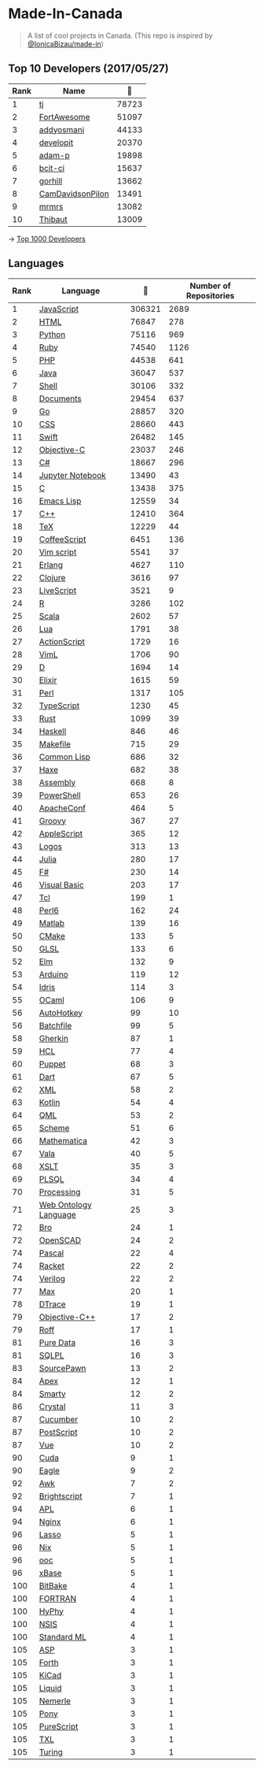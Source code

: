 # Made-In-Canada

> A list of cool projects in Canada. (This repo is inspired by [@IonicaBizau/made-in](https://github.com/IonicaBizau/made-in))

 
## Top 10 Developers (2017/05/27)
|Rank|Name|:star2:|
|---|---|---|
|1|[tj](https://github.com/tj)|78723|
|2|[FortAwesome](https://github.com/FortAwesome)|51097|
|3|[addyosmani](https://github.com/addyosmani)|44133|
|4|[developit](https://github.com/developit)|20370|
|5|[adam-p](https://github.com/adam-p)|19898|
|6|[bcit-ci](https://github.com/bcit-ci)|15637|
|7|[gorhill](https://github.com/gorhill)|13662|
|8|[CamDavidsonPilon](https://github.com/CamDavidsonPilon)|13491|
|9|[mrmrs](https://github.com/mrmrs)|13082|
|10|[Thibaut](https://github.com/Thibaut)|13009|

-> [Top 1000 Developers](https://github.com/suguru03/made-in-canada/blob/master/docs/rankers.md)
 
## Languages
|Rank|Language|:star2:|Number of Repositories|
|---|---|---|---|
|1|[JavaScript](https://github.com/suguru03/made-in-canada/blob/master/docs/JavaScript.md)|306321|2689|
|2|[HTML](https://github.com/suguru03/made-in-canada/blob/master/docs/HTML.md)|76847|278|
|3|[Python](https://github.com/suguru03/made-in-canada/blob/master/docs/Python.md)|75116|969|
|4|[Ruby](https://github.com/suguru03/made-in-canada/blob/master/docs/Ruby.md)|74540|1126|
|5|[PHP](https://github.com/suguru03/made-in-canada/blob/master/docs/PHP.md)|44538|641|
|6|[Java](https://github.com/suguru03/made-in-canada/blob/master/docs/Java.md)|36047|537|
|7|[Shell](https://github.com/suguru03/made-in-canada/blob/master/docs/Shell.md)|30106|332|
|8|[Documents](https://github.com/suguru03/made-in-canada/blob/master/docs/Documents.md)|29454|637|
|9|[Go](https://github.com/suguru03/made-in-canada/blob/master/docs/Go.md)|28857|320|
|10|[CSS](https://github.com/suguru03/made-in-canada/blob/master/docs/CSS.md)|28660|443|
|11|[Swift](https://github.com/suguru03/made-in-canada/blob/master/docs/Swift.md)|26482|145|
|12|[Objective-C](https://github.com/suguru03/made-in-canada/blob/master/docs/Objective-C.md)|23037|246|
|13|[C#](https://github.com/suguru03/made-in-canada/blob/master/docs/C#.md)|18667|296|
|14|[Jupyter Notebook](https://github.com/suguru03/made-in-canada/blob/master/docs/Jupyter%20Notebook.md)|13490|43|
|15|[C](https://github.com/suguru03/made-in-canada/blob/master/docs/C.md)|13438|375|
|16|[Emacs Lisp](https://github.com/suguru03/made-in-canada/blob/master/docs/Emacs%20Lisp.md)|12559|34|
|17|[C++](https://github.com/suguru03/made-in-canada/blob/master/docs/C++.md)|12410|364|
|18|[TeX](https://github.com/suguru03/made-in-canada/blob/master/docs/TeX.md)|12229|44|
|19|[CoffeeScript](https://github.com/suguru03/made-in-canada/blob/master/docs/CoffeeScript.md)|6451|136|
|20|[Vim script](https://github.com/suguru03/made-in-canada/blob/master/docs/Vim%20script.md)|5541|37|
|21|[Erlang](https://github.com/suguru03/made-in-canada/blob/master/docs/Erlang.md)|4627|110|
|22|[Clojure](https://github.com/suguru03/made-in-canada/blob/master/docs/Clojure.md)|3616|97|
|23|[LiveScript](https://github.com/suguru03/made-in-canada/blob/master/docs/LiveScript.md)|3521|9|
|24|[R](https://github.com/suguru03/made-in-canada/blob/master/docs/R.md)|3286|102|
|25|[Scala](https://github.com/suguru03/made-in-canada/blob/master/docs/Scala.md)|2602|57|
|26|[Lua](https://github.com/suguru03/made-in-canada/blob/master/docs/Lua.md)|1791|38|
|27|[ActionScript](https://github.com/suguru03/made-in-canada/blob/master/docs/ActionScript.md)|1729|16|
|28|[VimL](https://github.com/suguru03/made-in-canada/blob/master/docs/VimL.md)|1706|90|
|29|[D](https://github.com/suguru03/made-in-canada/blob/master/docs/D.md)|1694|14|
|30|[Elixir](https://github.com/suguru03/made-in-canada/blob/master/docs/Elixir.md)|1615|59|
|31|[Perl](https://github.com/suguru03/made-in-canada/blob/master/docs/Perl.md)|1317|105|
|32|[TypeScript](https://github.com/suguru03/made-in-canada/blob/master/docs/TypeScript.md)|1230|45|
|33|[Rust](https://github.com/suguru03/made-in-canada/blob/master/docs/Rust.md)|1099|39|
|34|[Haskell](https://github.com/suguru03/made-in-canada/blob/master/docs/Haskell.md)|846|46|
|35|[Makefile](https://github.com/suguru03/made-in-canada/blob/master/docs/Makefile.md)|715|29|
|36|[Common Lisp](https://github.com/suguru03/made-in-canada/blob/master/docs/Common%20Lisp.md)|686|32|
|37|[Haxe](https://github.com/suguru03/made-in-canada/blob/master/docs/Haxe.md)|682|38|
|38|[Assembly](https://github.com/suguru03/made-in-canada/blob/master/docs/Assembly.md)|668|8|
|39|[PowerShell](https://github.com/suguru03/made-in-canada/blob/master/docs/PowerShell.md)|653|26|
|40|[ApacheConf](https://github.com/suguru03/made-in-canada/blob/master/docs/ApacheConf.md)|464|5|
|41|[Groovy](https://github.com/suguru03/made-in-canada/blob/master/docs/Groovy.md)|367|27|
|42|[AppleScript](https://github.com/suguru03/made-in-canada/blob/master/docs/AppleScript.md)|365|12|
|43|[Logos](https://github.com/suguru03/made-in-canada/blob/master/docs/Logos.md)|313|13|
|44|[Julia](https://github.com/suguru03/made-in-canada/blob/master/docs/Julia.md)|280|17|
|45|[F#](https://github.com/suguru03/made-in-canada/blob/master/docs/F#.md)|230|14|
|46|[Visual Basic](https://github.com/suguru03/made-in-canada/blob/master/docs/Visual%20Basic.md)|203|17|
|47|[Tcl](https://github.com/suguru03/made-in-canada/blob/master/docs/Tcl.md)|199|1|
|48|[Perl6](https://github.com/suguru03/made-in-canada/blob/master/docs/Perl6.md)|162|24|
|49|[Matlab](https://github.com/suguru03/made-in-canada/blob/master/docs/Matlab.md)|139|16|
|50|[CMake](https://github.com/suguru03/made-in-canada/blob/master/docs/CMake.md)|133|5|
|50|[GLSL](https://github.com/suguru03/made-in-canada/blob/master/docs/GLSL.md)|133|6|
|52|[Elm](https://github.com/suguru03/made-in-canada/blob/master/docs/Elm.md)|132|9|
|53|[Arduino](https://github.com/suguru03/made-in-canada/blob/master/docs/Arduino.md)|119|12|
|54|[Idris](https://github.com/suguru03/made-in-canada/blob/master/docs/Idris.md)|114|3|
|55|[OCaml](https://github.com/suguru03/made-in-canada/blob/master/docs/OCaml.md)|106|9|
|56|[AutoHotkey](https://github.com/suguru03/made-in-canada/blob/master/docs/AutoHotkey.md)|99|10|
|56|[Batchfile](https://github.com/suguru03/made-in-canada/blob/master/docs/Batchfile.md)|99|5|
|58|[Gherkin](https://github.com/suguru03/made-in-canada/blob/master/docs/Gherkin.md)|87|1|
|59|[HCL](https://github.com/suguru03/made-in-canada/blob/master/docs/HCL.md)|77|4|
|60|[Puppet](https://github.com/suguru03/made-in-canada/blob/master/docs/Puppet.md)|68|3|
|61|[Dart](https://github.com/suguru03/made-in-canada/blob/master/docs/Dart.md)|67|5|
|62|[XML](https://github.com/suguru03/made-in-canada/blob/master/docs/XML.md)|58|2|
|63|[Kotlin](https://github.com/suguru03/made-in-canada/blob/master/docs/Kotlin.md)|54|4|
|64|[QML](https://github.com/suguru03/made-in-canada/blob/master/docs/QML.md)|53|2|
|65|[Scheme](https://github.com/suguru03/made-in-canada/blob/master/docs/Scheme.md)|51|6|
|66|[Mathematica](https://github.com/suguru03/made-in-canada/blob/master/docs/Mathematica.md)|42|3|
|67|[Vala](https://github.com/suguru03/made-in-canada/blob/master/docs/Vala.md)|40|5|
|68|[XSLT](https://github.com/suguru03/made-in-canada/blob/master/docs/XSLT.md)|35|3|
|69|[PLSQL](https://github.com/suguru03/made-in-canada/blob/master/docs/PLSQL.md)|34|4|
|70|[Processing](https://github.com/suguru03/made-in-canada/blob/master/docs/Processing.md)|31|5|
|71|[Web Ontology Language](https://github.com/suguru03/made-in-canada/blob/master/docs/Web%20Ontology%20Language.md)|25|3|
|72|[Bro](https://github.com/suguru03/made-in-canada/blob/master/docs/Bro.md)|24|1|
|72|[OpenSCAD](https://github.com/suguru03/made-in-canada/blob/master/docs/OpenSCAD.md)|24|2|
|74|[Pascal](https://github.com/suguru03/made-in-canada/blob/master/docs/Pascal.md)|22|4|
|74|[Racket](https://github.com/suguru03/made-in-canada/blob/master/docs/Racket.md)|22|2|
|74|[Verilog](https://github.com/suguru03/made-in-canada/blob/master/docs/Verilog.md)|22|2|
|77|[Max](https://github.com/suguru03/made-in-canada/blob/master/docs/Max.md)|20|1|
|78|[DTrace](https://github.com/suguru03/made-in-canada/blob/master/docs/DTrace.md)|19|1|
|79|[Objective-C++](https://github.com/suguru03/made-in-canada/blob/master/docs/Objective-C++.md)|17|2|
|79|[Roff](https://github.com/suguru03/made-in-canada/blob/master/docs/Roff.md)|17|1|
|81|[Pure Data](https://github.com/suguru03/made-in-canada/blob/master/docs/Pure%20Data.md)|16|3|
|81|[SQLPL](https://github.com/suguru03/made-in-canada/blob/master/docs/SQLPL.md)|16|3|
|83|[SourcePawn](https://github.com/suguru03/made-in-canada/blob/master/docs/SourcePawn.md)|13|2|
|84|[Apex](https://github.com/suguru03/made-in-canada/blob/master/docs/Apex.md)|12|1|
|84|[Smarty](https://github.com/suguru03/made-in-canada/blob/master/docs/Smarty.md)|12|2|
|86|[Crystal](https://github.com/suguru03/made-in-canada/blob/master/docs/Crystal.md)|11|3|
|87|[Cucumber](https://github.com/suguru03/made-in-canada/blob/master/docs/Cucumber.md)|10|2|
|87|[PostScript](https://github.com/suguru03/made-in-canada/blob/master/docs/PostScript.md)|10|2|
|87|[Vue](https://github.com/suguru03/made-in-canada/blob/master/docs/Vue.md)|10|2|
|90|[Cuda](https://github.com/suguru03/made-in-canada/blob/master/docs/Cuda.md)|9|1|
|90|[Eagle](https://github.com/suguru03/made-in-canada/blob/master/docs/Eagle.md)|9|2|
|92|[Awk](https://github.com/suguru03/made-in-canada/blob/master/docs/Awk.md)|7|2|
|92|[Brightscript](https://github.com/suguru03/made-in-canada/blob/master/docs/Brightscript.md)|7|1|
|94|[APL](https://github.com/suguru03/made-in-canada/blob/master/docs/APL.md)|6|1|
|94|[Nginx](https://github.com/suguru03/made-in-canada/blob/master/docs/Nginx.md)|6|1|
|96|[Lasso](https://github.com/suguru03/made-in-canada/blob/master/docs/Lasso.md)|5|1|
|96|[Nix](https://github.com/suguru03/made-in-canada/blob/master/docs/Nix.md)|5|1|
|96|[ooc](https://github.com/suguru03/made-in-canada/blob/master/docs/ooc.md)|5|1|
|96|[xBase](https://github.com/suguru03/made-in-canada/blob/master/docs/xBase.md)|5|1|
|100|[BitBake](https://github.com/suguru03/made-in-canada/blob/master/docs/BitBake.md)|4|1|
|100|[FORTRAN](https://github.com/suguru03/made-in-canada/blob/master/docs/FORTRAN.md)|4|1|
|100|[HyPhy](https://github.com/suguru03/made-in-canada/blob/master/docs/HyPhy.md)|4|1|
|100|[NSIS](https://github.com/suguru03/made-in-canada/blob/master/docs/NSIS.md)|4|1|
|100|[Standard ML](https://github.com/suguru03/made-in-canada/blob/master/docs/Standard%20ML.md)|4|1|
|105|[ASP](https://github.com/suguru03/made-in-canada/blob/master/docs/ASP.md)|3|1|
|105|[Forth](https://github.com/suguru03/made-in-canada/blob/master/docs/Forth.md)|3|1|
|105|[KiCad](https://github.com/suguru03/made-in-canada/blob/master/docs/KiCad.md)|3|1|
|105|[Liquid](https://github.com/suguru03/made-in-canada/blob/master/docs/Liquid.md)|3|1|
|105|[Nemerle](https://github.com/suguru03/made-in-canada/blob/master/docs/Nemerle.md)|3|1|
|105|[Pony](https://github.com/suguru03/made-in-canada/blob/master/docs/Pony.md)|3|1|
|105|[PureScript](https://github.com/suguru03/made-in-canada/blob/master/docs/PureScript.md)|3|1|
|105|[TXL](https://github.com/suguru03/made-in-canada/blob/master/docs/TXL.md)|3|1|
|105|[Turing](https://github.com/suguru03/made-in-canada/blob/master/docs/Turing.md)|3|1|

